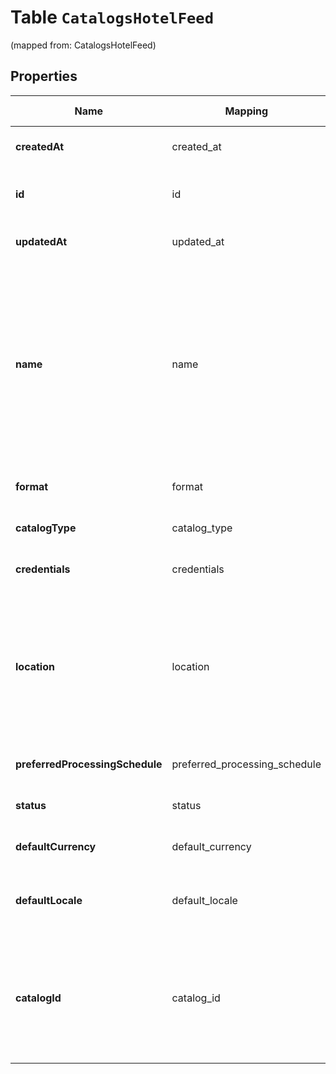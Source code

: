 
# Table `CatalogsHotelFeed`
(mapped from: CatalogsHotelFeed)

## Properties
Name | Mapping | SQL Type | Default | Type | Description | Notes
---- | ------- | -------- | ------- | ---- | ----------- | -----
**createdAt** | created_at | datetime NOT NULL |  | [**java.time.LocalDateTime**](java.time.LocalDateTime.md) |  | 
**id** | id | text NOT NULL PRIMARY KEY |  | **kotlin.String** |  | 
**updatedAt** | updated_at | datetime NOT NULL |  | [**java.time.LocalDateTime**](java.time.LocalDateTime.md) |  | 
**name** | name | text NOT NULL |  | **kotlin.String** | A human-friendly name associated to a given feed. This value is currently nullable due to historical reasons. It is expected to become non-nullable in the future. | 
**format** | format | long NOT NULL |  | [**CatalogsFormat**](CatalogsFormat.md) |  |  [foreignkey]
**catalogType** | catalog_type | long NOT NULL |  | [**CatalogsType**](CatalogsType.md) |  |  [foreignkey]
**credentials** | credentials | long NOT NULL |  | [**CatalogsFeedCredentials**](CatalogsFeedCredentials.md) |  |  [foreignkey]
**location** | location | text NOT NULL |  | **kotlin.String** | The URL where a feed is available for download. This URL is what Pinterest will use to download a feed for processing. | 
**preferredProcessingSchedule** | preferred_processing_schedule | long NOT NULL |  | [**CatalogsFeedProcessingSchedule**](CatalogsFeedProcessingSchedule.md) |  |  [foreignkey]
**status** | status | long NOT NULL |  | [**CatalogsStatus**](CatalogsStatus.md) |  |  [foreignkey]
**defaultCurrency** | default_currency | long NOT NULL |  | [**NullableCurrency**](NullableCurrency.md) |  |  [foreignkey]
**defaultLocale** | default_locale | text NOT NULL |  | **kotlin.String** | The locale used within a feed for product descriptions. | 
**catalogId** | catalog_id | text NOT NULL |  | **kotlin.String** | Catalog id pertaining to the feed. If not provided, feed will use a default catalog based on type. | 
















